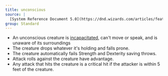 ```yaml
---
title: unconscious
source: |
  [System Reference Document 5.0](https://dnd.wizards.com/articles/features/systems-reference-document-srd)
group: Standard
---
```


* An unconscious creature is [incapacitated](/conditions/incapacitated/), can't move or speak, and is unaware of its surroundings
* The creature drops whatever it's holding and falls prone.
* The creature automatically fails Strength and Dexterity saving throws.
* Attack rolls against the creature have advantage.
* Any attack that hits the creature is a critical hit if the attacker is within 5 feet of the creature.
